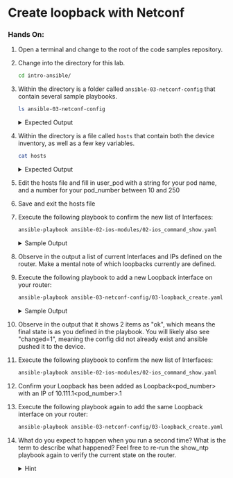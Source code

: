 # Create loopback with Netconf

### Hands On: 

1. Open a terminal and change to the root of the code samples repository.  
1. Change into the directory for this lab.  

    ```bash
    cd intro-ansible/
    ```

1. Within the directory is a folder called `ansible-03-netconf-config` that contain several sample playbooks. 

    ```bash
    ls ansible-03-netconf-config
    ```

    <details>
    <summary> Expected Output </summary>
    <pre>
    03-loopback_create.yaml
    03-loopback_delete.yaml
    03-ntp_create.yaml
    03-ntp_delete.yaml
    </pre>
    </details>

1. Within the directory is a file called `hosts` that contain both the device inventory, as well as a few key variables. 

    ```bash
    cat hosts
    ```

    <details>
    <summary> Expected Output </summary>
    <pre>
    [iosxe:vars]
    #user_pod: <insert_unique_string>  # Fill in a unique pod name
    # Fill in a unique pod name
    user_pod = mypod
    pod_number = 10

    [iosxe:children]
    sandbox
    #express

    [sandbox]
    ios-xe-mgmt.cisco.com ansible_port=8181

    [express]
    198.18.134.11  # dcloud pod router #1
    198.18.134.12  # dcloud pod router #2
    </pre>
    </details>


1. Edit the hosts file and fill in user_pod with a string for your pod name, and a number for your pod_number between 10 and 250

1. Save and exit the hosts file

1. Execute the following playbook to confirm the new list of Interfaces:

    ```bash
    ansible-playbook ansible-02-ios-modules/02-ios_command_show.yaml
    ```
    <details>
    <summary> Sample Output </summary>
    <pre>

    TASK [GATHERING FACTS] *******************************************************************************************************************************
    ok: [ios-xe-mgmt.cisco.com]

    TASK [display current IOS version] *******************************************************************************************************************
    ok: [ios-xe-mgmt.cisco.com] => {
        "ansible_net_version": "16.08.01"
    }

    TASK [run show ip int brie] **************************************************************************************************************************
    ok: [ios-xe-mgmt.cisco.com]

    TASK [display value of "myint" variable *************************************************************************************************************
    ok: [ios-xe-mgmt.cisco.com] => {
        "myint[\"stdout_lines\"]": [
                "Interface              IP-Address      OK? Method Status                Protocol",
                "GigabitEthernet1       10.10.20.48     YES NVRAM  up                    up      ",
                "GigabitEthernet2       10.255.255.1    YES other  up                    up      ",
                "GigabitEthernet3       unassigned      YES unset  up                    up      ",
                "Port-channel2          unassigned      YES unset  down                  down"
        ]
    }

    TASK [run show users] ********************************************************************************************************************************
    ok: [ios-xe-mgmt.cisco.com]

    TASK [display value of "shuser" variable] ************************************************************************************************************
    ok: [ios-xe-mgmt.cisco.com] => {
        "shuser[\"stdout_lines\"]": [
                "Line       User       Host(s)              Idle       Location",
                "*  1 vty 0     root       idle                 00:00:00 10.24.12.232",
                "",
                "  Interface    User               Mode         Idle     Peer Address",
                "  unknown      a(ONEP)            com.cisco.sy 00:00:20 ",
                "  unknown      NETCONF(ONEP)      com.cisco.ne 00:00:20"
        ]
    }

    PLAY RECAP *******************************************************************************************************************************************
    ios-xe-mgmt.cisco.com      : ok=6    changed=0    unreachable=0    failed=0
    </pre>
    </details>

1. Observe in the output a list of current Interfaces and IPs defined on the router. Make a mental note of which loopbacks currently are defined. 


1. Execute the following playbook to add a new Loopback interface on your router:

    ```bash
    ansible-playbook ansible-03-netconf-config/03-loopback_create.yaml
    ```

    <details>
    <summary> Sample Output </summary>
    <pre>
    PLAY [NETCONF sample 1] ******************************************************************************************************************************

    TASK [set_fact] **************************************************************************************************************************************
    ok: [ios-xe-mgmt.cisco.com]

    TASK [Create a loopback with NETCONF] ****************************************************************************************************************
    changed: [ios-xe-mgmt.cisco.com]

    PLAY RECAP *******************************************************************************************************************************************
    ios-xe-mgmt.cisco.com      : ok=2    changed=1    unreachable=0    failed=0
    </pre>
    </details>

1. Observe in the output that it shows 2 items as "ok", which means the final state is as you defined in the playbook. You will likely also see "changed=1", meaning the config did not already exist and ansible pushed it to the device. 

1. Execute the following playbook to confirm the new list of Interfaces:

    ```bash
    ansible-playbook ansible-02-ios-modules/02-ios_command_show.yaml
    ```

1. Confirm your Loopback has been added as Loopback<pod_number> with an IP of 10.111.1<pod_number>.1


1. Execute the following playbook again to add the same Loopback interface on your router:

    ```bash
    ansible-playbook ansible-03-netconf-config/03-loopback_create.yaml
    ```

1. What do you expect to happen when you run a second time? What is the term to describe what happened? Feel free to re-run the show_ntp playbook again to verify the current state on the router. 

    <details>
    <summary> Hint </summary>
    <pre>
    Because the modules in use are Idempotent, we expect the script to not make any changes. The output should look very similar to below, with 2 tasks marked ok without 0 changed. 
  
    PLAY [NETCONF sample 1] ******************************************************************************************************************************

    TASK [set_fact] **************************************************************************************************************************************
    ok: [ios-xe-mgmt.cisco.com]

    TASK [Create a loopback with NETCONF] ****************************************************************************************************************
    ok: [ios-xe-mgmt.cisco.com]

    PLAY RECAP *******************************************************************************************************************************************
    ios-xe-mgmt.cisco.com      : ok=2    changed=0    unreachable=0    failed=0    </pre>
    </details>


